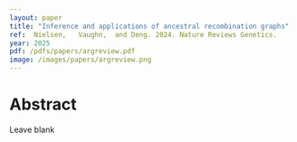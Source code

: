 ```yaml
---
layout: paper
title: "Inference and applications of ancestral recombination graphs"
ref:  Nielsen,   Vaughn,  and Deng. 2024. Nature Reviews Genetics.
year: 2025
pdf: /pdfs/papers/argreview.pdf
image: /images/papers/argreview.png
---
```


# Abstract

Leave blank
